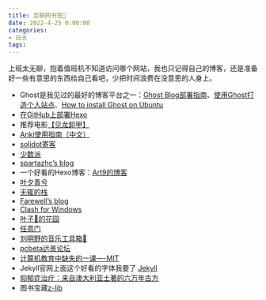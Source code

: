 ```yaml
---
title: 互联网书签🔖
date: 2022-4-25 0:00:00
categories:
- 日志
tags:
---
```

上班太无聊，抱着值班机不知道访问哪个网站，我也只记得自己的博客，还是准备好一些有意思的东西给自己看吧，少把时间浪费在没意思的人身上。

* Ghost是我见过的最好的博客平台之一：[Ghost Blog部署指南](https://sspai.com/post/68855)、[使用Ghost打造个人站点](https://xiaoyc.com/2020/10/15/2020-10-build-website-with-ghost/)、[How to install Ghost on Ubuntu](https://ghost.org/docs/install/ubuntu/#install-ghost-cli)
* [在GitHub上部署Hexo](https://www.jianshu.com/p/189fd945f38f)
* 推荐电影[【见龙卸甲】](https://www.nnyy6.top/dianying/26718.html)
* [Anki使用指南（中文）](http://www.ankichina.net/manual/anki/)
* [solidot寄客](https://www.solidot.org)
* [少数派](https://sspai.com)
* [spartazhc’s blog](https://spartazhc.github.io/)
* 一个好看的Hexo博客：[Art9的博客](https://xiaoyc.com)
* [叶夕青兮](https://erl.im)
* [无辄的栈](https://www.zackwu.com)
* [Farewell’s blog](https://www.ifarewell.xyz)
* [Clash for Windows](https://github.com/Fndroid/clash_for_windows_pkg)
* [叶子🍃的花园](https://mskclover.com)
* [任意门](https://gate.ofo.moe)
* [刘明野的音乐工具箱🧰](http://music.liumingye.cn/)
* [pcbeta远景论坛](https://bbs.pcbeta.com/)
* [计算机教育中缺失的一课—-MIT](https://missing-semester-cn.github.io/)
* Jekyll官网上面这个好看的字体我要了 [Jekyll](https://jekyllrb.com)
* [抑郁症治疗：来自澳大利亚土著的六万年古方](https://www.bbc.com/ukchina/simp/vert-tra-50025140)
* 图书宝藏[z-lib](z-lib.org)
